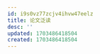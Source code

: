 ```yaml
---
id: i9s0vz77zcjv4ihvw47eelz
title: 论文泛读
desc: ''
updated: 1703486418504
created: 1703486418504
---
```

